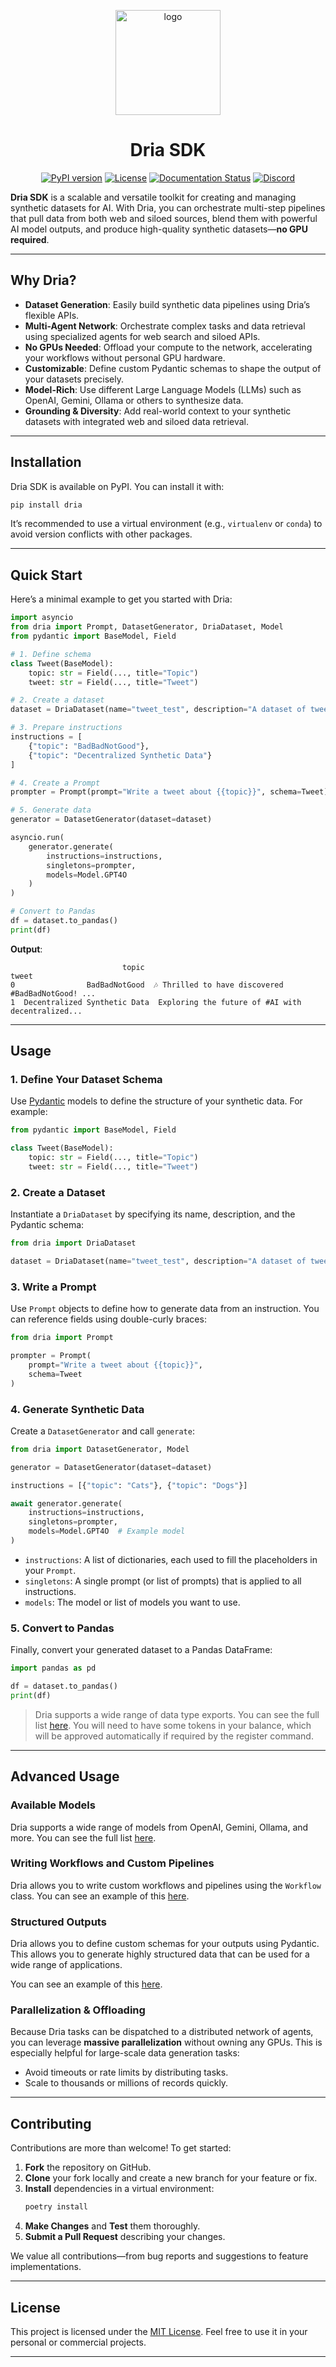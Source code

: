 <p align="center">
  <img src="https://raw.githubusercontent.com/firstbatchxyz/.github/refs/heads/master/branding/dria-logo-square.svg" alt="logo" width="168">
</p>

<h1 align="center">Dria SDK</h1>

<p align="center">
  <a href="https://pypi.org/project/dria/"><img src="https://badge.fury.io/py/dria.svg" alt="PyPI version"></a>
  <a href="LICENSE"><img src="https://img.shields.io/badge/license-MIT-blue.svg" alt="License"></a>
  <a href="https://docs.dria.co"><img src="https://img.shields.io/badge/docs-online-brightgreen.svg" alt="Documentation Status"></a>
      <a href="https://discord.gg/dria" target="_blank">
        <img alt="Discord" src="https://dcbadge.vercel.app/api/server/dria?style=flat">
    </a>
</p>

**Dria SDK** is a scalable and versatile toolkit for creating and managing synthetic datasets for AI. With Dria, you can orchestrate multi-step pipelines that pull data from both web and siloed sources, blend them with powerful AI model outputs, and produce high-quality synthetic datasets—**no GPU required**.  

---

## Why Dria?

- **Dataset Generation**: Easily build synthetic data pipelines using Dria’s flexible APIs.
- **Multi-Agent Network**: Orchestrate complex tasks and data retrieval using specialized agents for web search and siloed APIs.
- **No GPUs Needed**: Offload your compute to the network, accelerating your workflows without personal GPU hardware.
- **Customizable**: Define custom Pydantic schemas to shape the output of your datasets precisely.
- **Model-Rich**: Use different Large Language Models (LLMs) such as OpenAI, Gemini, Ollama or others to synthesize data.
- **Grounding & Diversity**: Add real-world context to your synthetic datasets with integrated web and siloed data retrieval.

---

## Installation

Dria SDK is available on PyPI. You can install it with:
```bash
pip install dria
```

It’s recommended to use a virtual environment (e.g., `virtualenv` or `conda`) to avoid version conflicts with other packages.

---

## Quick Start

Here’s a minimal example to get you started with Dria:

```python
import asyncio
from dria import Prompt, DatasetGenerator, DriaDataset, Model
from pydantic import BaseModel, Field

# 1. Define schema
class Tweet(BaseModel):
    topic: str = Field(..., title="Topic")
    tweet: str = Field(..., title="Tweet")

# 2. Create a dataset
dataset = DriaDataset(name="tweet_test", description="A dataset of tweets!", schema=Tweet)

# 3. Prepare instructions
instructions = [
    {"topic": "BadBadNotGood"},
    {"topic": "Decentralized Synthetic Data"}
]

# 4. Create a Prompt
prompter = Prompt(prompt="Write a tweet about {{topic}}", schema=Tweet)

# 5. Generate data
generator = DatasetGenerator(dataset=dataset)

asyncio.run(
    generator.generate(
        instructions=instructions,
        singletons=prompter,
        models=Model.GPT4O
    )
)

# Convert to Pandas
df = dataset.to_pandas()
print(df)
```

**Output**:
```
                         topic                                              tweet
0                BadBadNotGood  🎶 Thrilled to have discovered #BadBadNotGood! ...
1  Decentralized Synthetic Data  Exploring the future of #AI with decentralized...
```

---

## Usage

### 1. Define Your Dataset Schema

Use [Pydantic](https://pydantic-docs.helpmanual.io/) models to define the structure of your synthetic data. For example:

```python
from pydantic import BaseModel, Field

class Tweet(BaseModel):
    topic: str = Field(..., title="Topic")
    tweet: str = Field(..., title="Tweet")
```

### 2. Create a Dataset

Instantiate a `DriaDataset` by specifying its name, description, and the Pydantic schema:

```python
from dria import DriaDataset

dataset = DriaDataset(name="tweet_test", description="A dataset of tweets!", schema=Tweet)
```

### 3. Write a Prompt

Use `Prompt` objects to define how to generate data from an instruction. You can reference fields using double-curly braces:

```python
from dria import Prompt

prompter = Prompt(
    prompt="Write a tweet about {{topic}}",
    schema=Tweet
)
```

### 4. Generate Synthetic Data

Create a `DatasetGenerator` and call `generate`:

```python
from dria import DatasetGenerator, Model

generator = DatasetGenerator(dataset=dataset)

instructions = [{"topic": "Cats"}, {"topic": "Dogs"}]

await generator.generate(
    instructions=instructions,
    singletons=prompter,
    models=Model.GPT4O  # Example model
)
```

- `instructions`: A list of dictionaries, each used to fill the placeholders in your `Prompt`.
- `singletons`: A single prompt (or list of prompts) that is applied to all instructions.
- `models`: The model or list of models you want to use.

### 5. Convert to Pandas

Finally, convert your generated dataset to a Pandas DataFrame:

```python
import pandas as pd

df = dataset.to_pandas()
print(df)
```

> Dria supports a wide range of data type exports. You can see the full list [here](https://docs.dria.co/how-to/dria_datasets_exports). You will need to have some tokens in your balance, which will be approved automatically if required by the register command.

---

## Advanced Usage

### Available Models

Dria supports a wide range of models from OpenAI, Gemini, Ollama, and more. You can see the full list [here](https://docs.dria.co/how-to/models).

### Writing Workflows and Custom Pipelines

Dria allows you to write custom workflows and pipelines using the `Workflow` class. You can see an example of this [here](https://docs.dria.co/how-to/workflows).


### Structured Outputs

Dria allows you to define custom schemas for your outputs using Pydantic. This allows you to generate highly structured data that can be used for a wide range of applications.

You can see an example of this [here](https://docs.dria.co/how-to/structured_outputs/).

### Parallelization & Offloading

Because Dria tasks can be dispatched to a distributed network of agents, you can leverage **massive parallelization** without owning any GPUs. This is especially helpful for large-scale data generation tasks:
- Avoid timeouts or rate limits by distributing tasks.
- Scale to thousands or millions of records quickly.

---

## Contributing

Contributions are more than welcome! To get started:

1. **Fork** the repository on GitHub.  
2. **Clone** your fork locally and create a new branch for your feature or fix.
3. **Install** dependencies in a virtual environment:  
   ```bash
   poetry install
   ```
4. **Make Changes** and **Test** them thoroughly.
5. **Submit a Pull Request** describing your changes.

We value all contributions—from bug reports and suggestions to feature implementations.

---

## License

This project is licensed under the [MIT License](LICENSE). Feel free to use it in your personal or commercial projects.

---